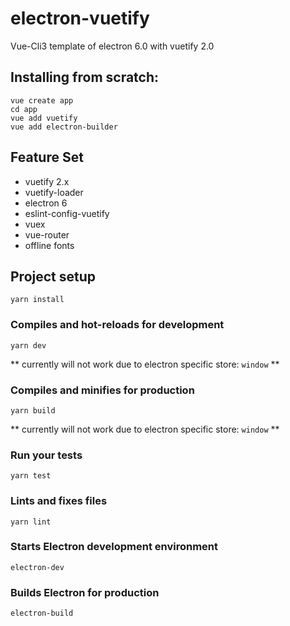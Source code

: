 # electron-vuetify
Vue-Cli3 template of electron 6.0 with vuetify 2.0

## Installing from scratch:
```
vue create app
cd app
vue add vuetify
vue add electron-builder
```

## Feature Set
- vuetify 2.x
- vuetify-loader
- electron 6
- eslint-config-vuetify
- vuex
- vue-router
- offline fonts

## Project setup
```
yarn install
```

### Compiles and hot-reloads for development
```
yarn dev
```
** currently will not work due to electron specific store: `window` **

### Compiles and minifies for production
```
yarn build
```
** currently will not work due to electron specific store: `window` **

### Run your tests
```
yarn test
```

### Lints and fixes files
```
yarn lint
```

### Starts Electron development environment
```
electron-dev
```

### Builds Electron for production
```
electron-build
```

